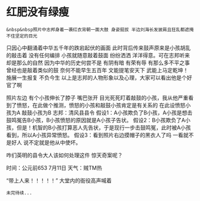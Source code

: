 红肥没有绿瘦
====
    &nbsp&nbsp照片中志邦身着一袭红衣背朝一面大鼓 身姿挺拔 半边刘海长发披肩且狂乱都遮掩不住坚定的目光 
只因心中翻涌着中华五千年的跌宕起伏的画面 此时背后传来鼓声原来是小孩胡乱的敲击着 没有任何编排
小孩就随意敲着鼓面 纷纷洒洒 洋洋得意。可在志邦听来 却是那么的自然 因为中华的历史何尝不是
有阴有暗 有荣有辱 有那么多不平之事曾经也是敲着类似的鼓 奈何不能早生五百年 文能提笔安天下 武能上马定乾坤！ 施展一生报复 不负今生
以上是志邦的人物形象以及心理，大家可以看出他是个好官了啊

照片左边 有个小孩伸长了脖子 嘴巴张开 目光死死盯着敲鼓的小孩，我从他严重看到了愤怒，在此做个推测，愤怒的小孩和敲鼓小孩肯定是有关系的
在此设愤怒小孩为A  敲鼓小孩为B  志邦：清风县县令
假设1：A小孩欺负了B小孩，A小孩是想击鼓鸣冤告B小孩，B小孩愤怒的原因就是A小孩子告状。 
假设2：B小孩欺负了A小孩，但是！机智的B小孩打算恶人先告状，于是现行一步击鼓鸣冤，此时被A小孩看到，所以A小孩异常愤怒。
假设3：看到照片右边摸帽子的黑衣人了吗 一看就不是好人 说不定就是他从中使坏。

咋们英明的县令大人该如何处理这件 惊天奇案呢？

时间：公元前653 7月11日  天气：贼TM热

“带上人来！！！！！” 大堂内的衙役高声喊着

    未完待续...
</body>
</html>


    
